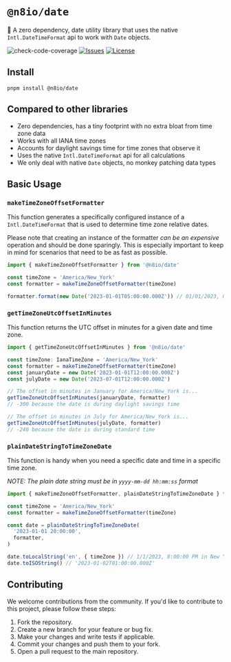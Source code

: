 # `@n8io/date`

📆 A zero dependency, date utility library that uses the native `Intl.DateTimeFormat` api to work with `Date` objects.

![check-code-coverage](https://img.shields.io/badge/code--coverage-100%25-brightgreen)
[![Issues](https://img.shields.io/github/issues/n8io/date)](https://github.com/n8io/date/issues)
[![License](https://img.shields.io/github/license/n8io/date)](https://github.com/n8io/date/blob/main/LICENSE)

## Install

```shell
pnpm install @n8io/date
```

## Compared to other libraries

- Zero dependencies, has a tiny footprint with no extra bloat from time zone data
- Works with all IANA time zones
- Accounts for daylight savings time for time zones that observe it
- Uses the native `Intl.DateTimeFormat` api for all calculations
- We only deal with native `Date` objects, no monkey patching data types

## Basic Usage

### `makeTimeZoneOffsetFormatter`

This function generates a specifically configured instance of a `Intl.DateTimeFormat` that is used to determine time zone relative dates.

Please note that creating an instance of the formatter *can be an expensive* operation and should be done sparingly. This is especially important to keep in mind for scenarios that need to be as fast as possible.

```ts
import { makeTimeZoneOffsetFormatter } from '@n8io/date'

const timeZone = 'America/New_York'
const formatter = makeTimeZoneOffsetFormatter(timeZone)

formatter.format(new Date('2023-01-01T05:00:00.000Z')) // 01/01/2023, 00:00:00
```

### `getTimeZoneUtcOffsetInMinutes`

This function returns the UTC offset in minutes for a given date and time zone. 

```ts
import { getTimeZoneUtcOffsetInMinutes } from '@n8io/date'

const timeZone: IanaTimeZone = 'America/New_York'
const formatter = makeTimeZoneOffsetFormatter(timeZone)
const januaryDate = new Date('2023-01-01T12:00:00.000Z')
const julyDate = new Date('2023-07-01T12:00:00.000Z')

// The offset in minutes in January for America/New_York is...
getTimeZoneUtcOffsetInMinutes(januaryDate, formatter)
// -300 because the date is during daylight savings time

// The offset in minutes in July for America/New_York is...
getTimeZoneUtcOffsetInMinutes(julyDate, formatter)
// -240 because the date is during standard time
```

### `plainDateStringToTimeZoneDate`

This function is handy when you need a specific date and time in a specific time zone.

*NOTE: The plain date string must be in `yyyy-mm-dd hh:mm:ss` format*

```ts
import { makeTimeZoneOffsetFormatter, plainDateStringToTimeZoneDate } from '@n8io/date'

const timeZone = 'America/New_York'
const formatter = makeTimeZoneOffsetFormatter(timeZone)

const date = plainDateStringToTimeZoneDate(
  '2023-01-01 20:00:00',
  formatter,
)

date.toLocalString('en', { timeZone }) // 1/1/2023, 8:00:00 PM in New York
date.toISOString() // '2023-01-02T01:00:00.000Z'
```

## Contributing

We welcome contributions from the community. If you'd like to contribute to this project, please follow these steps:

1. Fork the repository.
2. Create a new branch for your feature or bug fix.
3. Make your changes and write tests if applicable.
4. Commit your changes and push them to your fork.
5. Open a pull request to the main repository.
